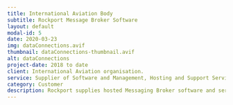 ```yaml
---
title: International Aviation Body
subtitle: Rockport Message Broker Software
layout: default
modal-id: 5
date: 2020-03-23
img: dataConnections.avif
thumbnail: dataConnections-thumbnail.avif
alt: dataConnections
project-date: 2018 to date
client: International Aviation organisation.
service: Supplier of Software and Management, Hosting and Support Services
category: Customer
description: Rockport supplies hosted Messaging Broker software and services to international aviation industry body, providing the testbed platform for international collaboration and testing between airports, airlines and vendors looking to implement the new baggage messaging standard.
---
```

